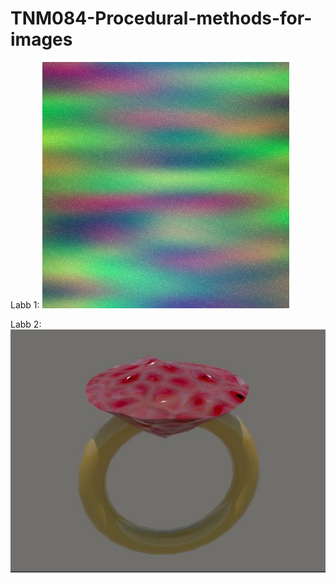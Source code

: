 # TNM084-Procedural-methods-for-images
Labb 1:
![img](https://github.com/Tyddan/TNM084-Procedural-methods-for-images/blob/master/TNM084-lab1-C/norrsken.PNG)

Labb 2:
![img](https://github.com/Tyddan/TNM084-Procedural-methods-for-images/blob/master/lab2/lab2.JPG)
